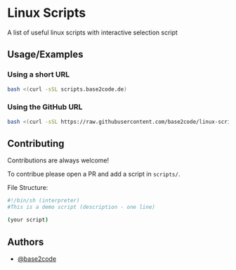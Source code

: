 
# Linux Scripts

A list of useful linux scripts with interactive selection script


## Usage/Examples

### Using a short URL
```bash
bash <(curl -sSL scripts.base2code.de)
```

### Using the GitHub URL
```bash
bash <(curl -sSL https://raw.githubusercontent.com/base2code/linux-scripts/main/main.sh)
```


## Contributing

Contributions are always welcome!

To contribue please open a PR and add a script in `scripts/`.

File Structure:
```bash
#!/bin/sh (interpreter)
#This is a demo script (description - one line)

(your script)
``` 


## Authors

- [@base2code](https://www.github.com/base2code)

